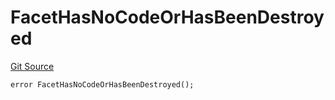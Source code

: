 # FacetHasNoCodeOrHasBeenDestroyed
[Git Source](https://github.com/thrackle-io/aquifi-rules-v1/blob/3646d7220ca1c3c6e396c1c58012716f59073c50/src/protocol/economic/ruleProcessor/RuleProcessorDiamond.sol)


```solidity
error FacetHasNoCodeOrHasBeenDestroyed();
```

